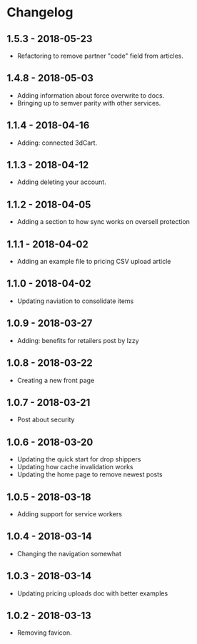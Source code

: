 # Changelog

## 1.5.3 - 2018-05-23

* Refactoring to remove partner "code" field from articles.

## 1.4.8 - 2018-05-03

* Adding information about force overwrite to docs.
* Bringing up to semver parity with other services.

## 1.1.4 - 2018-04-16

* Adding: connected 3dCart.

## 1.1.3 - 2018-04-12

* Adding deleting your account.

## 1.1.2 - 2018-04-05

* Adding a section to how sync works on oversell protection

## 1.1.1 - 2018-04-02

* Adding an example file to pricing CSV upload article

## 1.1.0 - 2018-04-02

* Updating naviation to consolidate items

## 1.0.9 - 2018-03-27

* Adding: benefits for retailers post by Izzy

## 1.0.8 - 2018-03-22

* Creating a new front page

## 1.0.7 - 2018-03-21

* Post about security

## 1.0.6 - 2018-03-20

* Updating the quick start for drop shippers
* Updating how cache invalidation works
* Updating the home page to remove newest posts

## 1.0.5 - 2018-03-18

* Adding support for service workers

## 1.0.4 - 2018-03-14

* Changing the navigation somewhat

## 1.0.3 - 2018-03-14

* Updating pricing uploads doc with better examples

## 1.0.2 - 2018-03-13

* Removing favicon.